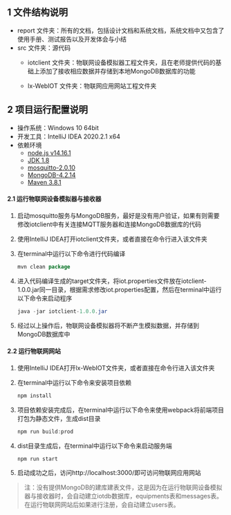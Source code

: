## 1 文件结构说明

- report 文件夹：所有的文档，包括设计文档和系统文档，系统文档中又包含了使用手册、测试报告以及开发体会与小结
- src 文件夹：源代码
  - iotclient 文件夹：物联网设备模拟器工程文件夹，且在老师提供代码的基础上添加了接收相应数据并存储到本地MongoDB数据库的功能
  
  - lx-WebIOT 文件夹：物联网应用网站工程文件夹
  
    

## 2 项目运行配置说明

- 操作系统：Windows 10 64bit
- 开发工具：IntelliJ IDEA 2020.2.1 x64 
- 依赖环境
  - [node.js  v14.16.1](http://nodejs.cn/download/current/)
  - [JDK 1.8](https://www.oracle.com/cn/java/technologies/javase/javase-jdk8-downloads.html)
  - [mosquitto-2.0.10](https://mosquitto.org/download/)
  - [MongoDB-4.2.14](https://www.mongodb.com/try/download/community)
  - [Maven 3.8.1](http://maven.apache.org/download.cgi)



#### 2.1 运行物联网设备模拟器与接收器

1. 启动mosquitto服务与MongoDB服务，最好是没有用户验证，如果有则需要修改iotclient中有关连接MQTT服务器和连接MongoDB数据库的代码

2. 使用IntelliJ IDEA打开iotclient文件夹，或者直接在命令行进入该文件夹

3. 在terminal中运行以下命令进行代码编译

   ``` java
   mvn clean package
   ```

4. 进入代码编译生成的target文件夹，将iot.properties文件放在iotclient-1.0.0.jar同一目录，根据需求修改iot.properties配置，然后在terminal中运行以下命令来启动程序

   ``` java
   java -jar iotclient-1.0.0.jar
   ```

5. 经过以上操作后，物联网设备模拟器将不断产生模拟数据，并存储到MongoDB数据库中



#### 2.2 运行物联网网站

1. 使用IntelliJ IDEA打开lx-WebIOT文件夹，或者直接在命令行进入该文件夹

2. 在terminal中运行以下命令来安装项目依赖

   ``` java
   npm install
   ```

3. 项目依赖安装完成后，在terminal中运行以下命令来使用webpack将前端项目打包为静态文件，生成dist目录

   ``` java
   npm run build:prod
   ```

4. dist目录生成后，在terminal中运行以下命令来启动服务端

   ```java
   npm run start
   ```

5. 启动成功之后，访问http://localhost:3000/即可访问物联网应用网站



> 注：没有提供MongoDB的建库建表文件，这是因为在运行物联网设备模拟器与接收器时，会自动建立iotdb数据库，equipments表和messages表。在运行物联网网站后如果进行注册，会自动建立users表。
